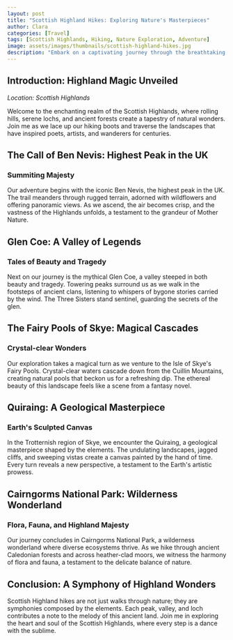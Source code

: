 ```yaml
---
layout: post
title: "Scottish Highland Hikes: Exploring Nature's Masterpieces"
author: Clara
categories: [Travel]
tags: [Scottish Highlands, Hiking, Nature Exploration, Adventure]
image: assets/images/thumbnails/scottish-highland-hikes.jpg
description: "Embark on a captivating journey through the breathtaking Scottish Highlands, where every step unveils the grandeur of nature's masterpieces."
---
```


## Introduction: Highland Magic Unveiled

*Location: Scottish Highlands*

Welcome to the enchanting realm of the Scottish Highlands, where rolling hills, serene lochs, and ancient forests create a tapestry of natural wonders. Join me as we lace up our hiking boots and traverse the landscapes that have inspired poets, artists, and wanderers for centuries.

## The Call of Ben Nevis: Highest Peak in the UK

### Summiting Majesty

Our adventure begins with the iconic Ben Nevis, the highest peak in the UK. The trail meanders through rugged terrain, adorned with wildflowers and offering panoramic views. As we ascend, the air becomes crisp, and the vastness of the Highlands unfolds, a testament to the grandeur of Mother Nature.

## Glen Coe: A Valley of Legends

### Tales of Beauty and Tragedy

Next on our journey is the mythical Glen Coe, a valley steeped in both beauty and tragedy. Towering peaks surround us as we walk in the footsteps of ancient clans, listening to whispers of bygone stories carried by the wind. The Three Sisters stand sentinel, guarding the secrets of the glen.

## The Fairy Pools of Skye: Magical Cascades

### Crystal-clear Wonders

Our exploration takes a magical turn as we venture to the Isle of Skye's Fairy Pools. Crystal-clear waters cascade down from the Cuillin Mountains, creating natural pools that beckon us for a refreshing dip. The ethereal beauty of this landscape feels like a scene from a fantasy novel.

## Quiraing: A Geological Masterpiece

### Earth's Sculpted Canvas

In the Trotternish region of Skye, we encounter the Quiraing, a geological masterpiece shaped by the elements. The undulating landscapes, jagged cliffs, and sweeping vistas create a canvas painted by the hand of time. Every turn reveals a new perspective, a testament to the Earth's artistic prowess.

## Cairngorms National Park: Wilderness Wonderland

### Flora, Fauna, and Highland Majesty

Our journey concludes in Cairngorms National Park, a wilderness wonderland where diverse ecosystems thrive. As we hike through ancient Caledonian forests and across heather-clad moors, we witness the harmony of flora and fauna, a testament to the delicate balance of nature.

## Conclusion: A Symphony of Highland Wonders

Scottish Highland hikes are not just walks through nature; they are symphonies composed by the elements. Each peak, valley, and loch contributes a note to the melody of this ancient land. Join me in exploring the heart and soul of the Scottish Highlands, where every step is a dance with the sublime.
